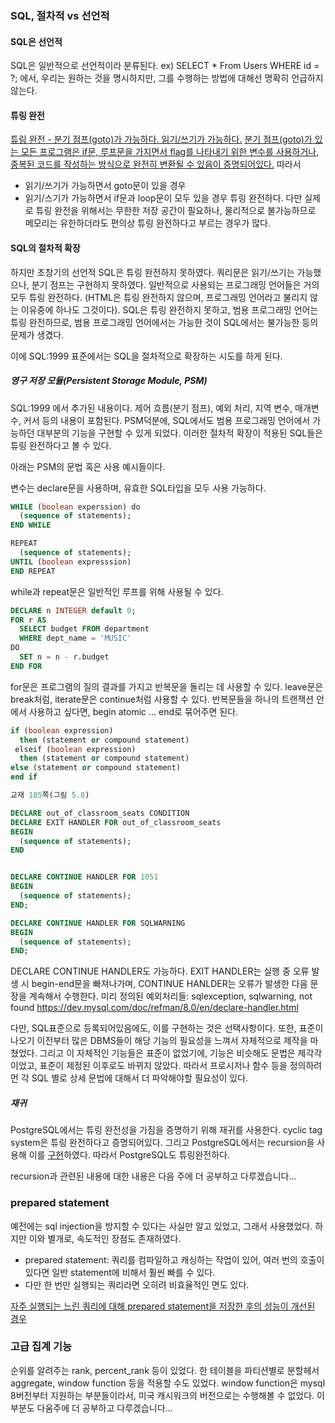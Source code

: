 ### SQL, 절차적 vs 선언적

#### SQL은 선언적
SQL은 일반적으로 선언적이라 분류된다.
ex) SELECT * From Users WHERE id = ?;
에서, 우리는 원하는 것을 명시하지만, 그를 수행하는 방법에 대해선 명확히 언급하지 않는다. 

#### 튜링 완전
[튜링 완전 - 분기 점프(goto)가 가능하다. 읽기/쓰기가 가능하다.](https://www.cs.odu.edu/~zeil/cs390/latest/Public/turing-complete/index.html)
[분기 점프(goto)가 있는 모든 프로그램은 if문, 루프문을 가지면서 flag를 나타내기 위한 변수를 사용하거나, 중복된 코드를 작성하는 방식으로 완전히 변환될 수 있음이 증명되어있다.](https://en.wikipedia.org/wiki/Control_flow#cite_note-1)
따라서
- 읽기/쓰기가 가능하면서 goto문이 있을 경우
- 읽기/스기가 가능하면서 if문과 loop문이 모두 있을 경우
튜링 완전하다.
다만 실제로 튜링 완전을 위해서는 무한한 저장 공간이 필요하나, 물리적으로 불가능하므로 메모리는 유한하더라도 편의상 튜링 완전하다고 부르는 경우가 많다.


#### SQL의 절차적 확장
하지만 초창기의 선언적 SQL은 튜링 완전하지 못하였다. 쿼리문은 읽기/쓰기는 가능했으나, 분기 점프는 구현하지 못하였다.
일반적으로 사용되는 프로그래밍 언어들은 거의 모두 튜링 완전하다. (HTML은 튜링 완전하지 않으며, 프로그래밍 언어라고 불리지 않는 이유중에 하나도 그것이다).
SQL은 튜링 완전하지 못하고, 범용 프로그래밍 언어는 튜링 완전하므로, 범용 프로그래밍 언어에서는 가능한 것이 SQL에서는 불가능한 등의 문제가 생겼다.

이에 SQL:1999 표준에서는 SQL을 절차적으로 확장하는 시도를 하게 된다.

##### 영구 저장 모듈(Persistent Storage Module, PSM)
SQL:1999 에서 추가된 내용이다.
제어 흐름(분기 점프), 예외 처리, 지역 변수, 매개변수, 커서 등의 내용이 포함된다.
PSM덕분에, SQL에서도 범용 프로그래밍 언어에서 가능하던 대부분의 기능을 구현할 수 있게 되었다.
이러한 절차적 확장이 적용된 SQL들은 튜링 완전하다고 볼 수 있다.

아래는 PSM의 문법 혹은 사용 예시들이다.

변수는 declare문을 사용하며, 유효한 SQL타입을 모두 사용 가능하다.

```SQL
WHILE (boolean experssion) do
  (sequence of statements);
END WHILE
```
```SQL
REPEAT
  (sequence of statements);
UNTIL (boolean expresssion)
END REPEAT
```
while과 repeat문은 일반적인 루프를 위해 사용될 수 있다.
```SQL
DECLARE n INTEGER default 0;
FOR r AS
  SELECT budget FROM department
  WHERE dept_name = 'MUSIC'
DO
  SET n = n - r.budget
END FOR
```
for문은 프로그램의 질의 결과를 가지고 반복문을 돌리는 데 사용할 수 있다.
leave문은 break처럼, iterate문은 continue처럼 사용할 수 있다.
반복문들을 하나의 트랜잭션 안에서 사용하고 싶다면, begin atomic ... end로 묶어주면 된다.
```SQL
if (boolean expression)
  then (statement or compound statement)
 elseif (boolean expression)
  then (statement or compound statement)
else (statement or compound statement)
end if
```

```SQL
교재 185쪽(그림 5.8)
```

```SQL
DECLARE out_of_classroom_seats CONDITION
DECLARE EXIT HANDLER FOR out_of_classroom_seats
BEGIN
  (sequence of statements);
END


DECLARE CONTINUE HANDLER FOR 1051
BEGIN
  (sequence of statements);
END;

DECLARE CONTINUE HANDLER FOR SQLWARNING
BEGIN
  (sequence of statements);
END;
```
DECLARE CONTINUE HANDLER도 가능하다. EXIT HANDLER는 실행 중 오류 발생 시 begin-end문을 빠져나가며, CONTINUE HANLDER는 오류가 발생한 다음 문장을 계속해서 수행한다.
미리 정의된 예외처리들: sqlexception, sqlwarning, not found
https://dev.mysql.com/doc/refman/8.0/en/declare-handler.html

다만, SQL표준으로 등록되어있음에도, 이를 구현하는 것은 선택사항이다. 또한, 표준이 나오기 이전부터 많은 DBMS들이 해당 기능의 필요성을 느껴서 자체적으로 제작을 마쳤었다. 그리고 이 자체적인 기능들은 표준이 없었기에, 기능은 비슷해도 문법은 제각각이었고, 표준이 제정된 이후로도 바뀌지 않았다. 따라서 프로시저나 함수 등을 정의하려먼 각 SQL 별로 상세 문법에 대해서 더 파악해야할 필요성이 있다.


##### 재귀
PostgreSQL에서는 튜링 완전성을 가짐을 증명하기 위해 재귀를 사용한다.
cyclic tag system은 튜링 완전하다고 증명되어있다. 그리고 PostgreSQL에서는 recursion을 사용해 이를 [구현](https://wiki.postgresql.org/index.php?title=Cyclic_Tag_System&oldid=15106)하였다. 따라서 PostgreSQL도 튜링완전하다.

recursion과 관련된 내용에 대한 내용은 다음 주에 더 공부하고 다루겠습니다...


### prepared statement
예전에는 sql injection을 방지할 수 있다는 사실만 알고 있었고, 그래서 사용했었다. 하지만 이와 별개로, 속도적인 장점도 존재하였다.
- prepared statement: 쿼리를 컴파일하고 캐싱하는 작업이 있어, 여러 번의 호출이 있다면 일반 statement에 비해서 훨씬 빠를 수 있다.
- 다만 한 번만 실행되는 쿼리라면 오히려 비효율적인 면도 있다.

[자주 실행되는 느린 쿼리에 대해 prepared statement을 저장한 후의 성능이 개선된 경우](https://orangematter.solarwinds.com/2014/11/19/analyzing-prepared-statement-performance/)







### 고급 집계 기능
순위를 알려주는 rank, percent_rank 등이 있었다.
한 테이블을 파티션별로 분할헤서 aggregate, window function 등을 적용할 수도 있었다.
window function은 mysql 8버전부터 지원하는 부분들이라서, 미국 캐시워크의 버전으로는 수행해볼 수 없었다.
이 부분도 다움주에 더 공부하고 다루겠습니다...
